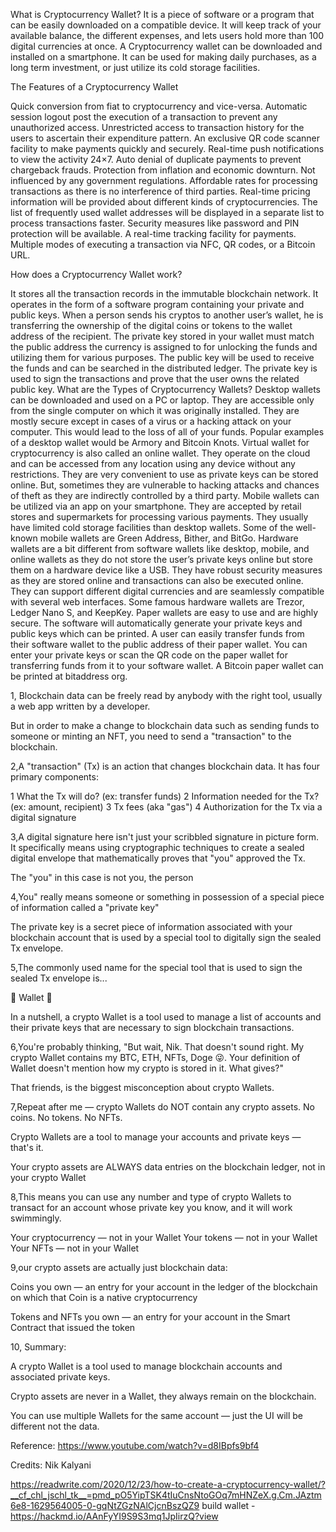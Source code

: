 What is Cryptocurrency Wallet?
It is a piece of software or a program that can be easily downloaded on a compatible device. It will keep track of your available balance, the different expenses, and lets users hold more than 100 digital currencies at once. A Cryptocurrency wallet can be downloaded and installed on a smartphone. It can be used for making daily purchases, as a long term investment, or just utilize its cold storage facilities.

The Features of a Cryptocurrency Wallet

Quick conversion from fiat to cryptocurrency and vice-versa.
Automatic session logout post the execution of a transaction to prevent any unauthorized access.
Unrestricted access to transaction history for the users to ascertain their expenditure pattern.
An exclusive QR code scanner facility to make payments quickly and securely.
Real-time push notifications to view the activity 24×7.
Auto denial of duplicate payments to prevent chargeback frauds.
Protection from inflation and economic downturn.
Not influenced by any government regulations.
Affordable rates for processing transactions as there is no interference of third parties.
Real-time pricing information will be provided about different kinds of cryptocurrencies.
The list of frequently used wallet addresses will be displayed in a separate list to process transactions faster.
Security measures like password and PIN protection will be available.
A real-time tracking facility for payments.
Multiple modes of executing a transaction via NFC, QR codes, or a Bitcoin URL.

How does a Cryptocurrency Wallet work?

It stores all the transaction records in the immutable blockchain network.
It operates in the form of a software program containing your private and public keys.
When a person sends his cryptos to another user’s wallet, he is transferring the ownership of the digital coins or tokens to the wallet address of the recipient.
The private key stored in your wallet must match the public address the currency is assigned to for unlocking the funds and utilizing them for various purposes.
The public key will be used to receive the funds and can be searched in the distributed ledger.
The private key is used to sign the transactions and prove that the user owns the related public key.
What are the Types of Cryptocurrency Wallets?
Desktop wallets can be downloaded and used on a PC or laptop. They are accessible only from the single computer on which it was originally installed. They are mostly secure except in cases of a virus or a hacking attack on your computer. This would lead to the loss of all of your funds. Popular examples of a desktop wallet would be Armory and Bitcoin Knots.
Virtual wallet for cryptocurrency is also called an online wallet. They operate on the cloud and can be accessed from any location using any device without any restrictions. They are very convenient to use as private keys can be stored online. But, sometimes they are vulnerable to hacking attacks and chances of theft as they are indirectly controlled by a third party.
Mobile wallets can be utilized via an app on your smartphone. They are accepted by retail stores and supermarkets for processing various payments. They usually have limited cold storage facilities than desktop wallets. Some of the well-known mobile wallets are Green Address, Bither, and BitGo.
Hardware wallets are a bit different from software wallets like desktop, mobile, and online wallets as they do not store the user’s private keys online but store them on a hardware device like a USB. They have robust security measures as they are stored online and transactions can also be executed online. They can support different digital currencies and are seamlessly compatible with several web interfaces. Some famous hardware wallets are Trezor, Ledger Nano S, and KeepKey.
Paper wallets are easy to use and are highly secure. The software will automatically generate your private keys and public keys which can be printed. A user can easily transfer funds from their software wallet to the public address of their paper wallet. You can enter your private keys or scan the QR code on the paper wallet for transferring funds from it to your software wallet. A Bitcoin paper wallet can be printed at bitaddress org.

1, Blockchain data can be freely read by anybody with the right tool, usually a web app written by a developer.

But in order to make a change to blockchain data such as sending funds to someone or minting an NFT, you need to send a "transaction" to the blockchain.

2,A "transaction" (Tx) is an action that changes blockchain data. It has four primary components:

1 What the Tx will do? (ex: transfer funds)
2 Information needed for the Tx? (ex: amount, recipient)
3 Tx fees (aka "gas")
4 Authorization for the Tx via a digital signature

3,A digital signature here isn't just your scribbled signature in picture form. It specifically means using cryptographic techniques to create a sealed digital envelope that mathematically proves that "you" approved the Tx.

The "you" in this case is not you, the person

4,You" really means someone or something in possession of a special piece of information called a "private key"

The private key is a secret piece of information associated with your blockchain account that is used by a special tool to digitally sign the sealed Tx envelope.

5,The commonly used name for the special tool that is used to sign the sealed Tx envelope is...

🎉 Wallet 🎉

In a nutshell, a crypto Wallet is a tool used to manage a list of accounts and their private keys that are necessary to sign blockchain transactions.

6,You're probably thinking, "But wait, Nik. That doesn't sound right. My crypto Wallet contains my BTC, ETH, NFTs, Doge 😜. Your definition of Wallet doesn't mention how my crypto is stored in it. What gives?"

That friends, is the biggest misconception about crypto Wallets.

7,Repeat after me — crypto Wallets do NOT contain any crypto assets. No coins. No tokens. No NFTs. 

Crypto Wallets are a tool to manage your accounts and private keys — that's it.

Your crypto assets are ALWAYS data entries on the blockchain ledger, not in your crypto Wallet

8,This means you can use any number and type of crypto Wallets to transact for an account whose private key you know, and it will work swimmingly.

Your cryptocurrency — not in your Wallet
Your tokens — not in your Wallet
Your NFTs — not in your Wallet

9,our crypto assets are actually just blockchain data:

Coins you own — an entry for your account in the ledger of the blockchain on which that Coin is a native cryptocurrency

Tokens and NFTs you own — an entry for your account in the Smart Contract that issued the token

10, Summary:

A crypto Wallet is a tool used to manage blockchain accounts and associated private keys.

Crypto assets are never in a Wallet, they always remain on the blockchain.

You can use multiple Wallets for the same account — just the UI will be different not the data.

Reference: https://www.youtube.com/watch?v=d8IBpfs9bf4

Credits: Nik Kalyani

https://readwrite.com/2020/12/23/how-to-create-a-cryptocurrency-wallet/?__cf_chl_jschl_tk__=pmd_pO5YipTSK4tIuCnsNtoGOq7mHNZeX.g.Cm.JAztm6e8-1629564005-0-gqNtZGzNAlCjcnBszQZ9
build wallet - https://hackmd.io/AAnFyYI9S9S3mq1JpIirzQ?view

